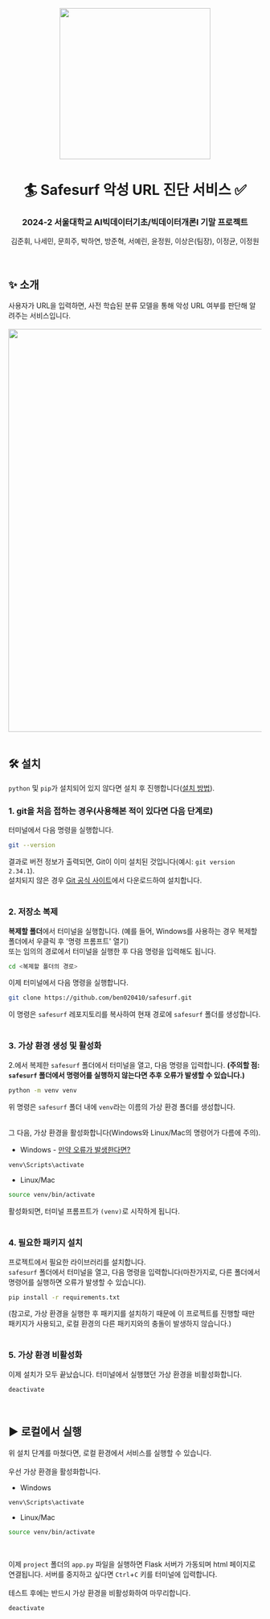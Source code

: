 <p align="center">
  <p align="center">
    <img src="https://github.com/user-attachments/assets/d7a2fc93-04e8-4a27-a995-9140fcd738cd" width="300">
  </p>
  <h1 align="center">🏄 Safesurf 악성 URL 진단 서비스 ✅</h1>
  <p align="center">
    <h3 align="center">2024-2 서울대학교 AI빅데이터기초/빅데이터개론I 기말 프로젝트</h3>
  </p>
  <p align="center">
    <a> 김준휘, 나세민, 문희주, 박하연, 방준혁, 서예린, 윤정원, 이상은(팀장), 이정균, 이정원 </a>
  </p>
</p>
<br>

## :sparkles: 소개
사용자가 URL을 입력하면, 사전 학습된 분류 모델을 통해 악성 URL 여부를 판단해 알려주는 서비스입니다. <br>
<br>
<img src="https://github.com/user-attachments/assets/261ea884-6e4c-49f3-9550-91b773dc5010" width="800"/>
<br>
<br>

## :hammer_and_wrench: 설치
`python` 및 `pip`가 설치되어 있지 않다면 설치 후 진행합니다([설치 방법](https://heytech.tistory.com/318)).

### 1. git을 처음 접하는 경우(사용해본 적이 있다면 다음 단계로)
터미널에서 다음 명령을 실행합니다. <br>
```bash
git --version
```
결과로 버전 정보가 출력되면, Git이 이미 설치된 것입니다(예시: `git version 2.34.1`). <br>
설치되지 않은 경우 [Git 공식 사이트](https://git-scm.com/)에서 다운로드하여 설치합니다. <br>
<br>

### 2. 저장소 복제
**복제할 폴더**에서 터미널을 실행합니다. (예를 들어, Windows를 사용하는 경우 복제할 폴더에서 우클릭 후 '명령 프롬프트' 열기) <br>
또는 임의의 경로에서 터미널을 실행한 후 다음 명령을 입력해도 됩니다. <br>
```bash
cd <복제할 폴더의 경로>
```
이제 터미널에서 다음 명령을 실행합니다. <br>
```bash
git clone https://github.com/ben020410/safesurf.git
```
이 명령은 `safesurf` 레포지토리를 복사하여 현재 경로에 `safesurf` 폴더를 생성합니다. <br>
<br>

### 3. 가상 환경 생성 및 활성화
2.에서 복제한 `safesurf` 폴더에서 터미널을 열고, 다음 명령을 입력합니다.
**(주의할 점: `safesurf` 폴더에서 명령어를 실행하지 않는다면 추후 오류가 발생할 수 있습니다.)** <br>
```bash
python -m venv venv
```
위 명령은 `safesurf` 폴더 내에 `venv`라는 이름의 가상 환경 폴더를 생성합니다. <br>
<br>

그 다음, 가상 환경을 활성화합니다(Windows와 Linux/Mac의 명령어가 다름에 주의). <br>

- Windows - [만약 오류가 발생한다면?](https://github.com/ben020410/safesurf/issues/1)
```bash
venv\Scripts\activate
```
- Linux/Mac
```bash
source venv/bin/activate
```
활성화되면, 터미널 프롬프트가 `(venv)`로 시작하게 됩니다. <br>
<br>

### 4. 필요한 패키지 설치
프로젝트에서 필요한 라이브러리를 설치합니다. <br>
`safesurf` 폴더에서 터미널을 열고, 다음 명령을 입력합니다(마찬가지로, 다른 폴더에서 명령어를 실행하면 오류가 발생할 수 있습니다). <br>
```bash
pip install -r requirements.txt
```
(참고로, 가상 환경을 실행한 후 패키지를 설치하기 때문에 이 프로젝트를 진행할 때만 패키지가 사용되고, 로컬 환경의 다른 패키지와의 충돌이 발생하지 않습니다.) <br>
<br>

### 5. 가상 환경 비활성화
이제 설치가 모두 끝났습니다. 터미널에서 실행했던 가상 환경을 비활성화합니다. <br>
```
deactivate
```
<br>

## :arrow_forward: 로컬에서 실행
위 설치 단계를 마쳤다면, 로컬 환경에서 서비스를 실행할 수 있습니다. <br> <br>
우선 가상 환경을 활성화합니다.
- Windows
```bash
venv\Scripts\activate
```
- Linux/Mac
```bash
source venv/bin/activate
```
<br>

이제 `project` 폴더의 `app.py` 파일을 실행하면 Flask 서버가 가동되며 html 페이지로 연결됩니다. 서버를 중지하고 싶다면 `Ctrl`+`C` 키를 터미널에 입력합니다. <br>
<br>
테스트 후에는 반드시 가상 환경을 비활성화하여 마무리합니다.
```bash
deactivate
```
